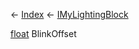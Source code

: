 ← [Index](Api-Index) ← [IMyLightingBlock](Sandbox.ModAPI.Ingame.IMyLightingBlock)

[float](System.Single) BlinkOffset